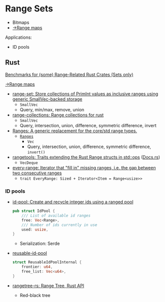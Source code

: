 # Range Sets
- Bitmaps
- [→Range maps](Maps.md)

Applications:
- ID pools

## Rust
[Benchmarks for (some) Range-Related Rust Crates (Sets only)](https://github.com/CarlKCarlK/range-set-blaze/blob/main/docs/bench.md)

[→Range maps](Maps.md#rust)

- [range-set: Store collections of PrimInt values as inclusive ranges using generic SmallVec-backed storage](https://github.com/spearman/range-set)
  - `SmallVec`
  - Query, min/max, remove, union
- [range-collections: Range collections for rust](https://github.com/rklaehn/range-collections)
  - `SmallVec`
  - Query, intersection, union, difference, symmetric difference, invert
- [Ranges: A generic replacement for the core/std range types.](https://gitlab.com/bit-refined/ranges/)
  - [`Ranges`](https://docs.rs/ranges/latest/ranges/struct.Ranges.html)
    - `Vec`
    - Query, intersection, union, difference, symmetric difference, `invert()`
- [rangetools: Traits extending the Rust Range structs in std::ops](https://github.com/rsnively/rangetools) ([Docs.rs](https://docs.rs/rangetools/))
  - `VecDeque`
- [every-range: Iterator that "fill in" missing ranges, i.e. the gap between two consecutive ranges](https://github.com/vallentin/every-range)
  - `trait EveryRange: Sized + Iterator<Item = Range<usize>>`

### ID pools
- [id-pool: Create and recycle integer ids using a ranged pool](https://github.com/adamsky/id-pool)
  ```rust
  pub struct IdPool {
      /// List of available id ranges
      free: Vec<Range>,
      /// Number of ids currently in use
      used: usize,
  }
  ```
  - Serialization: Serde

- [reusable-id-pool](https://github.com/davepollack/nushift/tree/master/reusable-id-pool)
  ```rust
  struct ReusableIdPoolInternal {
      frontier: u64,
      free_list: Vec<u64>,
  }
  ```

- [rangetree-rs: Range Tree, Rust API](https://github.com/ideasman42/rangetree-rs)
  - Red-black tree
